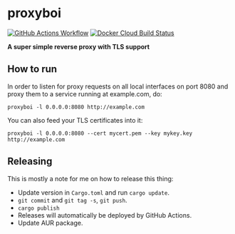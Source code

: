 # proxyboi

[![GitHub Actions Workflow](https://github.com/svenstaro/proxyboi/workflows/Build/badge.svg)](https://github.com/svenstaro/proxyboi/actions)
[![Docker Cloud Build Status](https://img.shields.io/docker/cloud/build/svenstaro/proxyboi)](https://cloud.docker.com/repository/docker/svenstaro/proxyboi/)

**A super simple reverse proxy with TLS support**

## How to run

In order to listen for proxy requests on all local interfaces on port 8080 and proxy them to a service running at example.com, do:

    proxyboi -l 0.0.0.0:8080 http://example.com

You can also feed your TLS certificates into it:

    proxyboi -l 0.0.0.0:8080 --cert mycert.pem --key mykey.key http://example.com

## Releasing

This is mostly a note for me on how to release this thing:

- Update version in `Cargo.toml` and run `cargo update`.
- `git commit` and `git tag -s`, `git push`.
- `cargo publish`
- Releases will automatically be deployed by GitHub Actions.
- Update AUR package.
